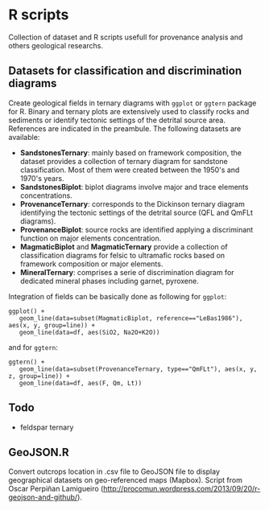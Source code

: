 # R scripts

Collection of dataset and R scripts usefull for provenance analysis and others geological researchs.

## Datasets for classification and discrimination diagrams
Create geological fields in ternary diagrams with `ggplot` or `ggtern` package for R. Binary and ternary plots are extensively used to classify rocks and sediments or identify tectonic settings of the detrital source area. References are indicated in the preambule. The following datasets are available:
+ **SandstonesTernary**: mainly based on framework composition, the dataset provides a collection of ternary diagram for sandstone classification. Most of them were created between the 1950's and 1970's years.
+ **SandstonesBiplot**: biplot diagrams involve major and trace elements concentrations.
+ **ProvenanceTernary**: corresponds to the Dickinson ternary diagram identifying the tectonic settings of the detrital source (QFL and QmFLt diagrams).
+ **ProvenanceBiplot**: source rocks are identified applying a discriminant function on major elements concentration.
+ **MagmaticBiplot** and **MagmaticTernary** provide a collection of classification diagrams for felsic to ultramafic rocks based on framework composition or major elements.
+ **MineralTernary**: comprises a serie of discrimination diagram for dedicated mineral phases including garnet, pyroxene.

Integration of fields can be basically done as following for `ggplot`:
```
ggplot() +
   geom_line(data=subset(MagmaticBiplot, reference=="LeBas1986"), aes(x, y, group=line)) +
   geom_line(data=df, aes(SiO2, Na2O+K2O))
```
and for `ggtern`:
```
ggtern() +
   geom_line(data=subset(ProvenanceTernary, type=="QmFLt"), aes(x, y, z, group=line)) +
   geom_line(data=df, aes(F, Qm, Lt))
```
## Todo
+ feldspar ternary

## GeoJSON.R
Convert outcrops location in .csv file to GeoJSON file to display geographical datasets on geo-referenced maps (Mapbox). Script from Oscar Perpiñan Lamigueiro (http://procomun.wordpress.com/2013/09/20/r-geojson-and-github/).
